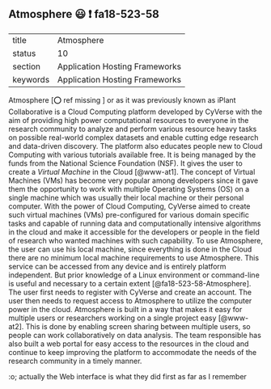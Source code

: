 ## Atmosphere :smiley: :exclamation: fa18-523-58


|          |                                |
| -------- | ------------------------------ |
| title    | Atmosphere                     | 
| status   | 10                             |
| section  | Application Hosting Frameworks |
| keywords | Application Hosting Frameworks |


Atmosphere [:o: ref missing ] or as it was previously known as iPlant Collaborative is a Cloud Computing platform developed by CyVerse with the aim of providing high power computational resources to everyone in the research community to analyze and perform various resource heavy tasks on possible real-world complex datasets and enable cutting edge research and data-driven discovery. The platform also educates people new to Cloud Computing with various tutorials available free. It is being managed by the funds from the National Science Foundation (NSF). It gives the user to create a *Virtual Machine* in the Cloud [@www-at1]. The concept of Virtual Machines (VMs) has become very popular among developers since it gave them the opportunity to work with multiple Operating Systems (OS) on a single machine which was usually their local machine or their personal computer. With the power of Cloud Computing, CyVerse aimed to create such virtual machines (VMs) pre-configured for various domain specific tasks and capable of running data and computationally intensive algorithms in the cloud and make it accessible for the developers or people in the field of research who wanted machines with such capability. To use Atmosphere, the user can use his local machine, since everything is done in the Cloud there are no minimum local machine requirements to use Atmosphere. This service can be accessed from any device and is entirely platform independent. But prior knowledge of a Linux environment or command-line is useful and necessary to a certain extent [@fa18-523-58-Atmosphere]. The user first needs to register with CyVerse and create an account. The user then needs to request access to Atmosphere to utilize the computer power in the cloud. Atmosphere is built in a way that makes it easy for multiple users or researchers working on a single project easy [@www-at2]. This is done by enabling screen sharing between multiple users, so people can work collaboratively on data analysis. The team responsible has also built a web portal for easy access to the resources in the cloud and continue to keep improving the platform to accommodate the needs of the research community in a timely manner.

:o; actually the Web interface is what they did first as far as I remember


